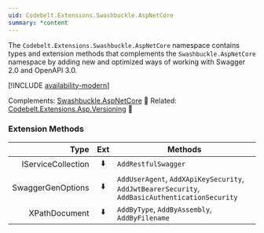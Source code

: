 ```yaml
---
uid: Codebelt.Extensions.Swashbuckle.AspNetCore
summary: *content
---
```

The `Codebelt.Extensions.Swashbuckle.AspNetCore` namespace contains types and extension methods that complements the `Swashbuckle.AspNetCore` namespace by adding new and optimized ways of working with Swagger 2.0 and OpenAPI 3.0.

[!INCLUDE [availability-modern](../../includes/availability-modern.md)]

Complements: [Swashbuckle.AspNetCore](https://github.com/domaindrivendev/Swashbuckle.AspNetCore) 🔗
Related: [Codebelt.Extensions.Asp.Versioning](https://versioning.codebelt.net/api/Codebelt.Extensions.Asp.Versioning.html) 📘

### Extension Methods

|Type|Ext|Methods|
|--:|:-:|---|
|IServiceCollection|⬇️|`AddRestfulSwagger`|
|SwaggerGenOptions|⬇️|`AddUserAgent`, `AddXApiKeySecurity`, `AddJwtBearerSecurity`, `AddBasicAuthenticationSecurity`|
|XPathDocument|⬇️|`AddByType`, `AddByAssembly`, `AddByFilename`|
